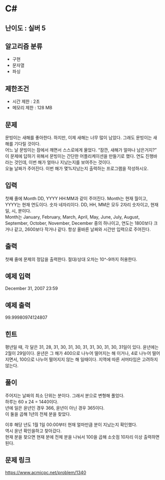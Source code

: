 # C#

## 난이도 : 실버 5

## 알고리즘 분류
  - 구현
  - 문자열
  - 파싱

## 제한조건
  - 시간 제한 : 2초
  - 메모리 제한 : 128 MB

## 문제
문빙이는 새해를 좋아한다. 하지만, 이제 새해는 너무 많이 남았다. 그래도 문빙이는 새해를 기다릴 것이다.<br/>
어느 날 문빙이는 잠에서 깨면서 스스로에게 물었다. “잠깐, 새해가 얼마나 남은거지?”<br/>
이 문제에 답하기 위해서 문빙이는 간단한 어플리케이션을 만들기로 했다. 연도 진행바라는 것인데, 이번 해가 얼마나 지났는지를 보여주는 것이다.<br/>
오늘 날짜가 주어진다. 이번 해가 몇%지났는지 출력하는 프로그램을 작성하시오.<br/>


## 입력
첫째 줄에 Month DD, YYYY HH:MM과 같이 주어진다. Month는 현재 월이고, YYYY는 현재 연도이다. 숫자 네자리이다. DD, HH, MM은 모두 2자리 숫자이고, 현재 일, 시, 분이다.<br/>
Month는 January, February, March, April, May, June, July, August, September, October, November, December 중의 하나이고, 연도는 1800보다 크거나 같고, 2600보다 작거나 같다. 항상 올바른 날짜와 시간만 입력으로 주어진다.<br/>


## 출력
첫째 줄에 문제의 정답을 출력한다. 절대/상대 오차는 10^-9까지 허용한다.<br/>


## 예제 입력
December 31, 2007 23:59<br/>


## 예제 출력
99.99980974124807<br/>


## 힌트
평년일 때, 각 달은 31, 28, 31, 30, 31, 30, 31, 31, 30, 31, 30, 31일이 있다. 윤년에는 2월이 29일이다. 윤년은 그 해가 400으로 나누어 떨어지는 해 이거나, 4로 나누어 떨어지면서, 100으로 나누어 떨어지지 않는 해 일때이다. 지역에 따른 서머타임은 고려하지 않는다.<br/>


## 풀이
주어지는 날짜의 최소 단위는 분이다. 그래서 분으로 변형해 풀었다.<br/>
하루는 60 x 24 = 1440이다.<br/>
년에 일은 윤년인 경우 366, 윤년이 아닌 경우 365이다.<br/>
이 둘을 곱해 1년의 전체 분을 찾았다.<br/>

이후 해당 년도 1월 1일 00:00부터 현재 얼마만큼 분이 지났는지 확인했다.<br/>
역시 윤년 확인을하고 찾아갔다.<br/>
현재 분을 찾으면 현재 분에 전체 분을 나눠서 100을 곱해 소숫점 10자리 이상 출력하면 된다.<br/>


## 문제 링크
https://www.acmicpc.net/problem/1340